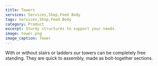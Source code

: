 ```yaml
---
title: Towers
services: Services,Shop,Feed Body
tags: Services,Shop,Feed Body
category: Product
excerpt: Sturdy structures to support your needs.
image: tower.png
image_caption: Tower
---
```


With or without stairs or ladders our towers can be completely free standing. They are quick to assembly, made as bolt-together sections.